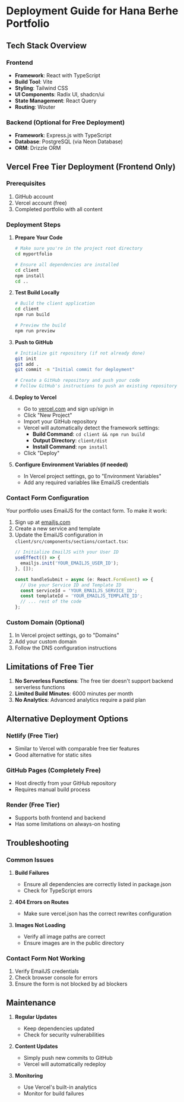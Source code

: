 # Deployment Guide for Hana Berhe Portfolio

## Tech Stack Overview

### Frontend
- **Framework**: React with TypeScript
- **Build Tool**: Vite
- **Styling**: Tailwind CSS
- **UI Components**: Radix UI, shadcn/ui
- **State Management**: React Query
- **Routing**: Wouter

### Backend (Optional for Free Deployment)
- **Framework**: Express.js with TypeScript
- **Database**: PostgreSQL (via Neon Database)
- **ORM**: Drizzle ORM

## Vercel Free Tier Deployment (Frontend Only)

### Prerequisites
1. GitHub account
2. Vercel account (free)
3. Completed portfolio with all content

### Deployment Steps

1. **Prepare Your Code**
   ```bash
   # Make sure you're in the project root directory
   cd myportfolio
   
   # Ensure all dependencies are installed
   cd client
   npm install
   cd ..
   ```

2. **Test Build Locally**
   ```bash
   # Build the client application
   cd client
   npm run build
   
   # Preview the build
   npm run preview
   ```

3. **Push to GitHub**
   ```bash
   # Initialize git repository (if not already done)
   git init
   git add .
   git commit -m "Initial commit for deployment"
   
   # Create a GitHub repository and push your code
   # Follow GitHub's instructions to push an existing repository
   ```

4. **Deploy to Vercel**
   - Go to [vercel.com](https://vercel.com) and sign up/sign in
   - Click "New Project"
   - Import your GitHub repository
   - Vercel will automatically detect the framework settings:
     - **Build Command**: `cd client && npm run build`
     - **Output Directory**: `client/dist`
     - **Install Command**: `npm install`
   - Click "Deploy"

5. **Configure Environment Variables (if needed)**
   - In Vercel project settings, go to "Environment Variables"
   - Add any required variables like EmailJS credentials

### Contact Form Configuration

Your portfolio uses EmailJS for the contact form. To make it work:

1. Sign up at [emailjs.com](https://www.emailjs.com)
2. Create a new service and template
3. Update the EmailJS configuration in `client/src/components/sections/contact.tsx`:
   ```typescript
   // Initialize EmailJS with your User ID
   useEffect(() => {
     emailjs.init('YOUR_EMAILJS_USER_ID');
   }, []);

   const handleSubmit = async (e: React.FormEvent) => {
     // Use your Service ID and Template ID
     const serviceId = 'YOUR_EMAILJS_SERVICE_ID';
     const templateId = 'YOUR_EMAILJS_TEMPLATE_ID';
     // ... rest of the code
   };
   ```

### Custom Domain (Optional)

1. In Vercel project settings, go to "Domains"
2. Add your custom domain
3. Follow the DNS configuration instructions

## Limitations of Free Tier

1. **No Serverless Functions**: The free tier doesn't support backend serverless functions
2. **Limited Build Minutes**: 6000 minutes per month
3. **No Analytics**: Advanced analytics require a paid plan

## Alternative Deployment Options

### Netlify (Free Tier)
- Similar to Vercel with comparable free tier features
- Good alternative for static sites

### GitHub Pages (Completely Free)
- Host directly from your GitHub repository
- Requires manual build process

### Render (Free Tier)
- Supports both frontend and backend
- Has some limitations on always-on hosting

## Troubleshooting

### Common Issues

1. **Build Failures**
   - Ensure all dependencies are correctly listed in package.json
   - Check for TypeScript errors

2. **404 Errors on Routes**
   - Make sure vercel.json has the correct rewrites configuration

3. **Images Not Loading**
   - Verify all image paths are correct
   - Ensure images are in the public directory

### Contact Form Not Working
1. Verify EmailJS credentials
2. Check browser console for errors
3. Ensure the form is not blocked by ad blockers

## Maintenance

1. **Regular Updates**
   - Keep dependencies updated
   - Check for security vulnerabilities

2. **Content Updates**
   - Simply push new commits to GitHub
   - Vercel will automatically redeploy

3. **Monitoring**
   - Use Vercel's built-in analytics
   - Monitor for build failures